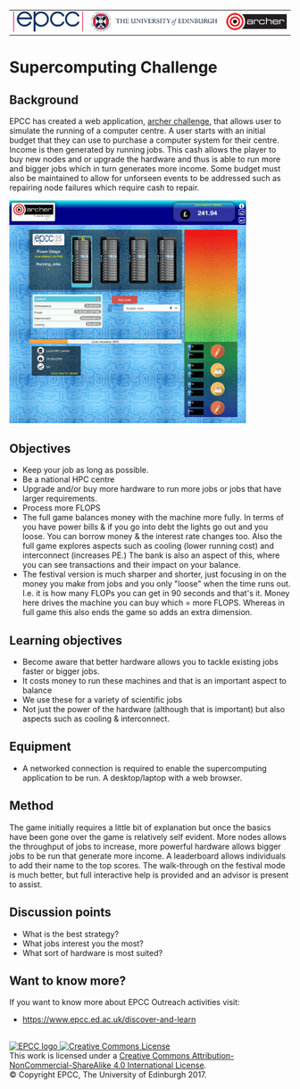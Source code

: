 <!-- Begin Header -->
<table width="100%" border="0" cellpadding="0" cellspacing="0">
<tr>
<td markdown="span">
<img src="https://github.com/EPCCed/Activities/blob/master/imgs/EPCC_logo.png" alt="EPCC logo">
</td>
<td markdown="span">
<img src="https://github.com/EPCCed/Activities/blob/master/imgs/UoE_logo.png" alt="University of Edinburgh logo">
</td>
<td markdown="span">
<img src="https://github.com/EPCCed/Activities/blob/master/imgs/archer.png" alt="ARCHER logo">
</td>
</tr>
</table>
<!-- End Header -->

# Supercomputing Challenge

## Background

EPCC has created a web
application,
[archer&nbsp;challenge](http://supercomputing.epcc.ed.ac.uk/challenge/),
that allows user to simulate the running of a computer centre.  A user
starts with an initial budget that they can use to purchase a computer
system for their centre.  Income is then generated by running
jobs. This cash allows the player to buy new nodes and or upgrade the
hardware and thus is able to run more and bigger jobs which in turn
generates more income. Some budget must also be maintained to allow
for unforseen events to be addressed such as repairing node failures
which require cash to repair.

![Supercomputing App in operation.](imgs/SuperComputingApp.png)

## Objectives

* Keep your job as long as possible.
* Be a national HPC centre
* Upgrade and/or buy more hardware to run more jobs or jobs that have
  larger requirements.
* Process more FLOPS
* The full game balances money with the machine more fully. In terms of you have power bills & if you go into debt the lights go out and you loose. You can borrow money & the interest rate changes too. Also the full game explores aspects such as cooling (lower running cost) and interconnect (increases PE.) The bank is also an aspect of this, where you can see transactions and their impact on your balance.
* The festival version is much sharper and shorter, just focusing in on the money you make from jobs and you only "loose" when the time runs out. I.e. it is how many FLOPs you can get in 90 seconds and that's it. Money here drives the machine you can buy which = more FLOPS. Whereas in full game this also ends the game so adds an extra dimension.

## Learning objectives

* Become aware that better hardware allows you to tackle existing jobs
  faster or bigger jobs.
* It costs money to run these machines and that is an important aspect to balance
* We use these for a variety of scientific jobs
* Not just the power of the hardware (although that is important) but also aspects such as cooling & interconnect.

## Equipment

* A networked connection is required to enable the supercomputing
  application to be run. A desktop/laptop with a web browser.

## Method

The game initially requires a little bit of explanation but once
the basics have been gone over the game is relatively self evident. More
nodes allows the throughput of jobs to increase, more powerful hardware
allows bigger jobs to be run that generate more income. A leaderboard
allows individuals to add their name to the top scores. The walk-through on the festival mode is much better, but full interactive help is provided and an advisor is present to assist.

## Discussion points

* What is the best strategy?
* What jobs interest you the most?
* What sort of hardware is most suited?

## Want to know more?

If you want to know more about EPCC Outreach activities visit:

* https://www.epcc.ed.ac.uk/discover-and-learn


<!-- Licensing and copyright stuff below -->
<br>
<a href="http://www.epcc.ed.ac.uk">
<img alt="EPCC logo" src="https://www.epcc.ed.ac.uk/sites/all/themes/epcc/images/epcc-logo.png" height="31"/>
</a>
<a rel="license" href="http://creativecommons.org/licenses/by-nc-sa/4.0/">
<img alt="Creative Commons License" style="border-width:0"
     src="https://i.creativecommons.org/l/by-nc-sa/4.0/88x31.png" />
</a><br />
This work is licensed under a <a rel="license" href="http://creativecommons.org/licenses/by-nc-sa/4.0/">
Creative Commons Attribution-NonCommercial-ShareAlike 4.0 International License</a>.<br/>
&copy; Copyright EPCC, The University of Edinburgh 2017.

